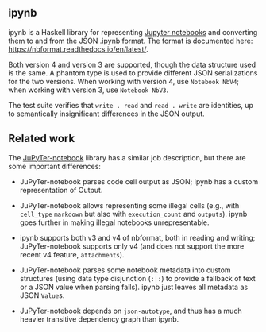 ipynb
-----

ipynb is a Haskell library for representing [Jupyter notebooks]
and converting them to and from the JSON .ipynb format.
The format is documented here:
<https://nbformat.readthedocs.io/en/latest/>.

Both version 4 and version 3 are supported, though the
data structure used is the same.  A phantom type is used to
provide different JSON serializations for the two versions.
When working with version 4, use `Notebook NbV4`; when
working with version 3, use `Notebook NbV3`.

The test suite verifies that `write . read` and `read . write`
are identities, up to semantically insignificant differences
in the JSON output.

[Jupyter notebooks]: https://jupyter.org

Related work
------------

The [JuPyTer-notebook] library has a similar job description,
but there are some important differences:

- JuPyTer-notebook parses code cell output as JSON;
  ipynb has a custom representation of Output.

- JuPyTer-notebook allows representing some illegal
  cells (e.g., with `cell_type` `markdown` but
  also with `execution_count` and `outputs`). ipynb
  goes further in making illegal notebooks unrepresentable.

- ipynb supports both v3 and v4 of nbformat, both in reading
  and writing; JuPyTer-notebook supports only v4 (and does
  not support the more recent v4 feature, `attachments`).

- JuPyTer-notebook parses some notebook metadata into
  custom structures (using data type disjunction (`:|:`)
  to provide a fallback of text or a JSON value when
  parsing fails).  ipynb just leaves all metadata as
  JSON `Value`s.

- JuPyTer-notebook depends on `json-autotype`, and thus has
  a much heavier transitive dependency graph than ipynb.

[JuPyTer-notebook]: http://hackage.haskell.org/package/JuPyTer-notebook

